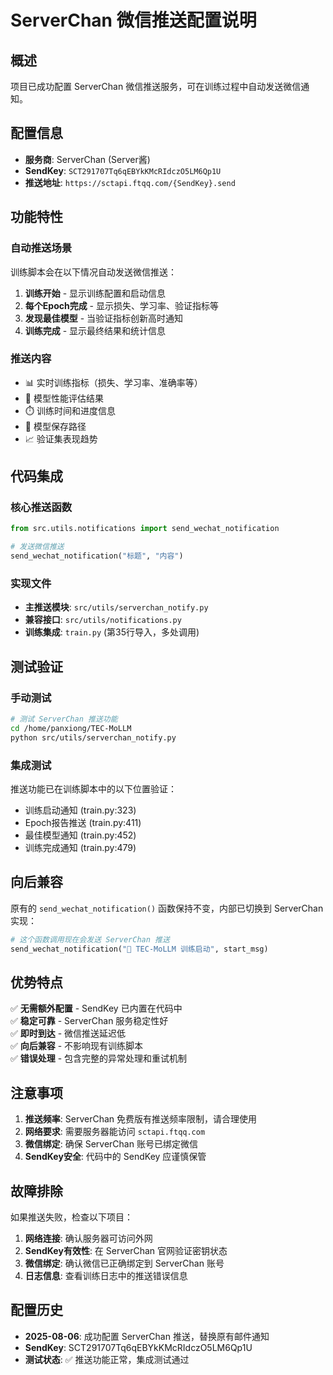 # ServerChan 微信推送配置说明

## 概述

项目已成功配置 ServerChan 微信推送服务，可在训练过程中自动发送微信通知。

## 配置信息

- **服务商**: ServerChan (Server酱)
- **SendKey**: `SCT291707Tq6qEBYkKMcRIdczO5LM6Qp1U`
- **推送地址**: `https://sctapi.ftqq.com/{SendKey}.send`

## 功能特性

### 自动推送场景
训练脚本会在以下情况自动发送微信推送：

1. **训练开始** - 显示训练配置和启动信息
2. **每个Epoch完成** - 显示损失、学习率、验证指标等
3. **发现最佳模型** - 当验证指标创新高时通知
4. **训练完成** - 显示最终结果和统计信息

### 推送内容
- 📊 实时训练指标（损失、学习率、准确率等）
- 🎯 模型性能评估结果
- ⏱️ 训练时间和进度信息
- 💾 模型保存路径
- 📈 验证集表现趋势

## 代码集成

### 核心推送函数
```python
from src.utils.notifications import send_wechat_notification

# 发送微信推送
send_wechat_notification("标题", "内容")
```

### 实现文件
- **主推送模块**: `src/utils/serverchan_notify.py`
- **兼容接口**: `src/utils/notifications.py`
- **训练集成**: `train.py` (第35行导入，多处调用)

## 测试验证

### 手动测试
```bash
# 测试 ServerChan 推送功能
cd /home/panxiong/TEC-MoLLM
python src/utils/serverchan_notify.py
```

### 集成测试
推送功能已在训练脚本中的以下位置验证：
- 训练启动通知 (train.py:323)
- Epoch报告推送 (train.py:411)
- 最佳模型通知 (train.py:452)
- 训练完成通知 (train.py:479)

## 向后兼容

原有的 `send_wechat_notification()` 函数保持不变，内部已切换到 ServerChan 实现：

```python
# 这个函数调用现在会发送 ServerChan 推送
send_wechat_notification("🚀 TEC-MoLLM 训练启动", start_msg)
```

## 优势特点

✅ **无需额外配置** - SendKey 已内置在代码中  
✅ **稳定可靠** - ServerChan 服务稳定性好  
✅ **即时到达** - 微信推送延迟低  
✅ **向后兼容** - 不影响现有训练脚本  
✅ **错误处理** - 包含完整的异常处理和重试机制  

## 注意事项

1. **推送频率**: ServerChan 免费版有推送频率限制，请合理使用
2. **网络要求**: 需要服务器能访问 `sctapi.ftqq.com`
3. **微信绑定**: 确保 ServerChan 账号已绑定微信
4. **SendKey安全**: 代码中的 SendKey 应谨慎保管

## 故障排除

如果推送失败，检查以下项目：

1. **网络连接**: 确认服务器可访问外网
2. **SendKey有效性**: 在 ServerChan 官网验证密钥状态
3. **微信绑定**: 确认微信已正确绑定到 ServerChan 账号
4. **日志信息**: 查看训练日志中的推送错误信息

## 配置历史

- **2025-08-06**: 成功配置 ServerChan 推送，替换原有邮件通知
- **SendKey**: SCT291707Tq6qEBYkKMcRIdczO5LM6Qp1U
- **测试状态**: ✅ 推送功能正常，集成测试通过